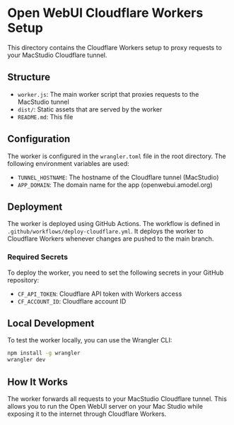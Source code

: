 # Open WebUI Cloudflare Workers Setup

This directory contains the Cloudflare Workers setup to proxy requests to your MacStudio Cloudflare tunnel.

## Structure

- `worker.js`: The main worker script that proxies requests to the MacStudio tunnel
- `dist/`: Static assets that are served by the worker
- `README.md`: This file

## Configuration

The worker is configured in the `wrangler.toml` file in the root directory. The following environment variables are used:

- `TUNNEL_HOSTNAME`: The hostname of the Cloudflare tunnel (MacStudio)
- `APP_DOMAIN`: The domain name for the app (openwebui.amodel.org)

## Deployment

The worker is deployed using GitHub Actions. The workflow is defined in `.github/workflows/deploy-cloudflare.yml`. It deploys the worker to Cloudflare Workers whenever changes are pushed to the main branch.

### Required Secrets

To deploy the worker, you need to set the following secrets in your GitHub repository:

- `CF_API_TOKEN`: Cloudflare API token with Workers access
- `CF_ACCOUNT_ID`: Cloudflare account ID

## Local Development

To test the worker locally, you can use the Wrangler CLI:

```bash
npm install -g wrangler
wrangler dev
```

## How It Works

The worker forwards all requests to your MacStudio Cloudflare tunnel. This allows you to run the Open WebUI server on your Mac Studio while exposing it to the internet through Cloudflare Workers.